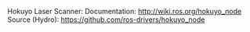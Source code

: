 Hokuyo Laser Scanner:
Documentation: http://wiki.ros.org/hokuyo_node
Source (Hydro): https://github.com/ros-drivers/hokuyo_node